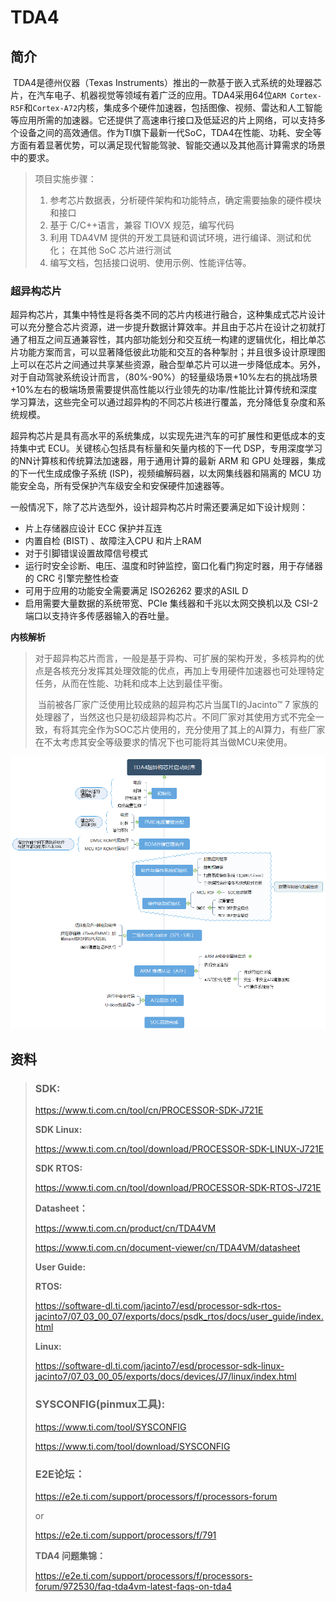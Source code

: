 # TDA4

## 简介

​		TDA4是德州仪器（Texas Instruments）推出的一款基于嵌入式系统的处理器芯片，在汽车电子、机器视觉等领域有着广泛的应用。TDA4采用64位`ARM Cortex-R5F`和`Cortex-A72`内核，集成多个硬件加速器，包括图像、视频、雷达和人工智能等应用所需的加速器。它还提供了高速串行接口及低延迟的片上网络，可以支持多个设备之间的高效通信。作为TI旗下最新一代SoC，TDA4在性能、功耗、安全等方面有着显著优势，可以满足现代智能驾驶、智能交通以及其他高计算需求的场景中的要求。



> 项目实施步骤：
>
> 1. 参考芯片数据表，分析硬件架构和功能特点，确定需要抽象的硬件模块和接口
> 2. 基于 C/C++语言，兼容 TIOVX 规范，编写代码
> 3. 利用 TDA4VM 提供的开发工具链和调试环境，进行编译、测试和优化； 在其他 SoC 芯片进行测试
> 4. 编写文档，包括接口说明、使用示例、性能评估等。



### 超异构芯片

​		超异构芯片，其集中特性是将各类不同的芯片内核进行融合，这种集成式芯片设计可以充分整合芯片资源，进一步提升数据计算效率。并且由于芯片在设计之初就打通了相互之间互通兼容性，其内部功能划分和交互统一构建的逻辑优化，相比单芯片功能方案而言，可以显著降低彼此功能和交互的各种掣肘；并且很多设计原理图上可以在芯片之间通过共享某些资源，融合型单芯片可以进一步降低成本。另外，对于自动驾驶系统设计而言，（80%-90%）的轻量级场景+10%左右的挑战场景+10%左右的极端场景需要提供高性能以行业领先的功率/性能比计算传统和深度学习算法，这些完全可以通过超异构的不同芯片核进行覆盖，充分降低复杂度和系统规模。

​		超异构芯片是具有高水平的系统集成，以实现先进汽车的可扩展性和更低成本的支持集中式 ECU。关键核心包括具有标量和矢量内核的下一代 DSP，专用深度学习的NN计算核和传统算法加速器，用于通用计算的最新 ARM 和 GPU 处理器，集成的下一代生成成像子系统 (ISP)，视频编解码器，以太网集线器和隔离的 MCU 功能安全岛，所有受保护汽车级安全和安保硬件加速器等。

一般情况下，除了芯片选型外，设计超异构芯片时需还要满足如下设计规则：

- 片上存储器应设计 ECC 保护并互连
- 内置自检 (BIST) 、故障注入CPU 和片上RAM
- 对于引脚错误设置故障信号模式
- 运行时安全诊断、电压、温度和时钟监控，窗口化看门狗定时器，用于存储器的 CRC 引擎完整性检查
- 可用于应用的功能安全需要满足 ISO26262 要求的ASIL D
- 启用需要大量数据的系统带宽、PCIe 集线器和千兆以太网交换机以及 CSI-2 端口以支持许多传感器输入的吞吐量。



**内核解析**

> ​		对于超异构芯片而言，一般是基于异构、可扩展的架构开发，多核异构的优点是各核充分发挥其处理效能的优点，再加上专用硬件加速器也可处理特定任务，从而在性能、功耗和成本上达到最佳平衡。
>
> ​		当前被各厂家广泛使用比较成熟的超异构芯片当属TI的Jacinto™ 7 家族的处理器了，当然这也只是初级超异构芯片。不同厂家对其使用方式不完全一致，有将其完全作为SOC芯片使用的，充分使用了其上的AI算力，有些厂家在不太考虑其安全等级要求的情况下也可能将其当做MCU来使用。

![image-20230529181220487](images/image-20230529181220487.png)

















## 资料

> ### SDK:
>
> https://www.ti.com.cn/tool/cn/PROCESSOR-SDK-J721E
>
> **SDK Linux:**
>
> https://www.ti.com.cn/tool/download/PROCESSOR-SDK-LINUX-J721E
>
> **SDK RTOS:**
>
> https://www.ti.com.cn/tool/download/PROCESSOR-SDK-RTOS-J721E
>
> **Datasheet：**
>
> https://www.ti.com.cn/product/cn/TDA4VM
>
> https://www.ti.com.cn/document-viewer/cn/TDA4VM/datasheet
>
> **User Guide:**
>
> **RTOS:**
>
> https://software-dl.ti.com/jacinto7/esd/processor-sdk-rtos-jacinto7/07_03_00_07/exports/docs/psdk_rtos/docs/user_guide/index.html
>
> **Linux:**
>
> https://software-dl.ti.com/jacinto7/esd/processor-sdk-linux-jacinto7/07_03_00_05/exports/docs/devices/J7/linux/index.html
>
> ### SYSCONFIG(pinmux工具):
>
> https://www.ti.com/tool/SYSCONFIG
>
> https://www.ti.com/tool/download/SYSCONFIG
>
> ### E2E论坛：
>
> https://e2e.ti.com/support/processors/f/processors-forum
>
> or
>
> https://e2e.ti.com/support/processors/f/791
>
> **TDA4 问题集锦：**
>
> https://e2e.ti.com/support/processors/f/processors-forum/972530/faq-tda4vm-latest-faqs-on-tda4
